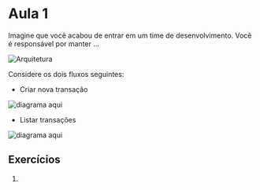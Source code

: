 # Aula 1

Imagine que você acabou de entrar em um time de desenvolvimento. Você é responsável por manter ...

![Arquitetura]()

Considere os dois fluxos seguintes:

- Criar nova transação

![diagrama aqui]()

- Listar transações

![diagrama aqui]()

## Exercícios

1. 

